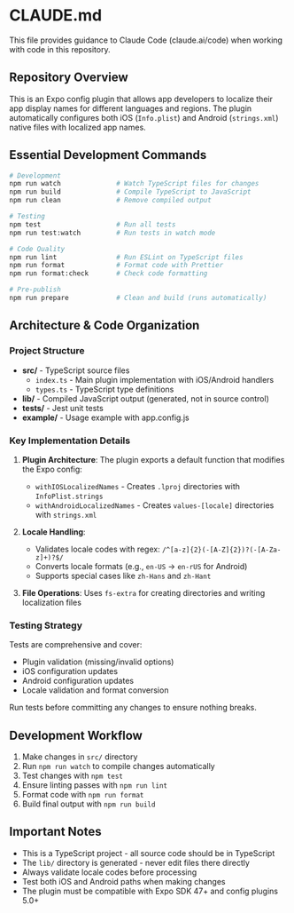 # CLAUDE.md

This file provides guidance to Claude Code (claude.ai/code) when working with code in this repository.

## Repository Overview

This is an Expo config plugin that allows app developers to localize their app display names for different languages and regions. The plugin automatically configures both iOS (`Info.plist`) and Android (`strings.xml`) native files with localized app names.

## Essential Development Commands

```bash
# Development
npm run watch              # Watch TypeScript files for changes
npm run build              # Compile TypeScript to JavaScript
npm run clean              # Remove compiled output

# Testing
npm test                   # Run all tests
npm run test:watch         # Run tests in watch mode

# Code Quality
npm run lint               # Run ESLint on TypeScript files
npm run format             # Format code with Prettier
npm run format:check       # Check code formatting

# Pre-publish
npm run prepare            # Clean and build (runs automatically)
```

## Architecture & Code Organization

### Project Structure
- **src/** - TypeScript source files
  - `index.ts` - Main plugin implementation with iOS/Android handlers
  - `types.ts` - TypeScript type definitions
- **lib/** - Compiled JavaScript output (generated, not in source control)
- **__tests__/** - Jest unit tests
- **example/** - Usage example with app.config.js

### Key Implementation Details

1. **Plugin Architecture**: The plugin exports a default function that modifies the Expo config:
   - `withIOSLocalizedNames` - Creates `.lproj` directories with `InfoPlist.strings`
   - `withAndroidLocalizedNames` - Creates `values-[locale]` directories with `strings.xml`

2. **Locale Handling**:
   - Validates locale codes with regex: `/^[a-z]{2}(-[A-Z]{2})?(-[A-Za-z]+)?$/`
   - Converts locale formats (e.g., `en-US` → `en-rUS` for Android)
   - Supports special cases like `zh-Hans` and `zh-Hant`

3. **File Operations**: Uses `fs-extra` for creating directories and writing localization files

### Testing Strategy

Tests are comprehensive and cover:
- Plugin validation (missing/invalid options)
- iOS configuration updates
- Android configuration updates
- Locale validation and format conversion

Run tests before committing any changes to ensure nothing breaks.

## Development Workflow

1. Make changes in `src/` directory
2. Run `npm run watch` to compile changes automatically
3. Test changes with `npm test`
4. Ensure linting passes with `npm run lint`
5. Format code with `npm run format`
6. Build final output with `npm run build`

## Important Notes

- This is a TypeScript project - all source code should be in TypeScript
- The `lib/` directory is generated - never edit files there directly
- Always validate locale codes before processing
- Test both iOS and Android paths when making changes
- The plugin must be compatible with Expo SDK 47+ and config plugins 5.0+